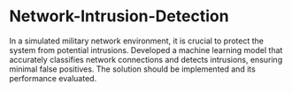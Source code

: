 # Network-Intrusion-Detection
In a simulated military network environment, it is crucial to protect the system from potential intrusions. Developed a machine learning model that accurately classifies network connections and detects intrusions, ensuring minimal false positives. The solution should be implemented and its performance evaluated.
